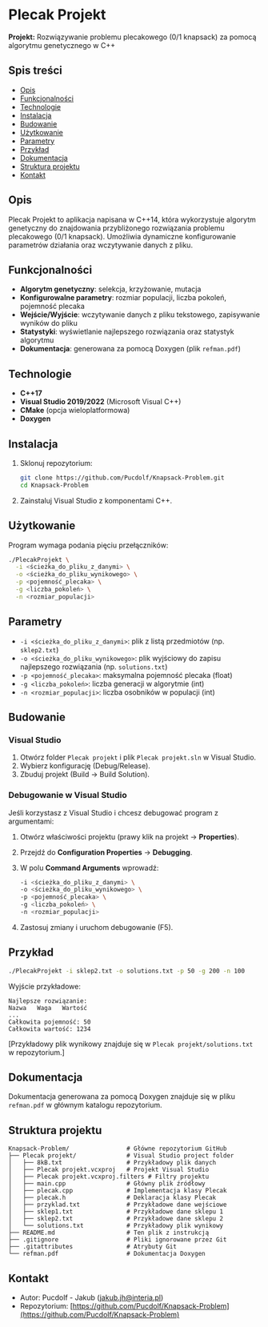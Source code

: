 # Plecak Projekt

**Projekt:** Rozwiązywanie problemu plecakowego (0/1 knapsack) za pomocą algorytmu genetycznego w C++

## Spis treści

* [Opis](#opis)
* [Funkcjonalności](#funkcjonalności)
* [Technologie](#technologie)
* [Instalacja](#instalacja)
* [Budowanie](#budowanie)
* [Użytkowanie](#użytkowanie)
* [Parametry](#parametry)
* [Przykład](#przykład)
* [Dokumentacja](#dokumentacja)
* [Struktura projektu](#struktura-projektu)
* [Kontakt](#kontakt)

## Opis

Plecak Projekt to aplikacja napisana w C++14, która wykorzystuje algorytm genetyczny do znajdowania przybliżonego rozwiązania problemu plecakowego (0/1 knapsack). Umożliwia dynamiczne konfigurowanie parametrów działania oraz wczytywanie danych z pliku.

## Funkcjonalności

* **Algorytm genetyczny**: selekcja, krzyżowanie, mutacja
* **Konfigurowalne parametry**: rozmiar populacji, liczba pokoleń, pojemność plecaka
* **Wejście/Wyjście**: wczytywanie danych z pliku tekstowego, zapisywanie wyników do pliku
* **Statystyki**: wyświetlanie najlepszego rozwiązania oraz statystyk algorytmu
* **Dokumentacja**: generowana za pomocą Doxygen (plik `refman.pdf`)

## Technologie

* **C++17**
* **Visual Studio 2019/2022** (Microsoft Visual C++)
* **CMake** (opcja wieloplatformowa)
* **Doxygen**

## Instalacja

1. Sklonuj repozytorium:

   ```bash
   git clone https://github.com/Pucdolf/Knapsack-Problem.git
   cd Knapsack-Problem
   ```
2. Zainstaluj Visual Studio z komponentami C++.

## Użytkowanie

Program wymaga podania pięciu przełączników:

```bash
./PlecakProjekt \
  -i <ścieżka_do_pliku_z_danymi> \
  -o <ścieżka_do_pliku_wynikowego> \
  -p <pojemność_plecaka> \
  -g <liczba_pokoleń> \
  -n <rozmiar_populacji>
```

## Parametry

* `-i <ścieżka_do_pliku_z_danymi>`: plik z listą przedmiotów (np. `sklep2.txt`)
* `-o <ścieżka_do_pliku_wynikowego>`: plik wyjściowy do zapisu najlepszego rozwiązania (np. `solutions.txt`)
* `-p <pojemność_plecaka>`: maksymalna pojemność plecaka (float)
* `-g <liczba_pokoleń>`: liczba generacji w algorytmie (int)
* `-n <rozmiar_populacji>`: liczba osobników w populacji (int)

## Budowanie

### Visual Studio

1. Otwórz folder `Plecak projekt` i plik `Plecak projekt.sln` w Visual Studio.
2. Wybierz konfigurację (Debug/Release).
3. Zbuduj projekt (Build → Build Solution).

### Debugowanie w Visual Studio

Jeśli korzystasz z Visual Studio i chcesz debugować program z argumentami:

1. Otwórz właściwości projektu (prawy klik na projekt → **Properties**).
2. Przejdź do **Configuration Properties** → **Debugging**.
3. W polu **Command Arguments** wprowadź:

   ```bash
   -i <ścieżka_do_pliku_z_danymi> \
   -o <ścieżka_do_pliku_wynikowego> \
   -p <pojemność_plecaka> \
   -g <liczba_pokoleń> \
   -n <rozmiar_populacji>
   ```
4. Zastosuj zmiany i uruchom debugowanie (F5).

## Przykład

```bash
./PlecakProjekt -i sklep2.txt -o solutions.txt -p 50 -g 200 -n 100
```

Wyjście przykładowe:

```
Najlepsze rozwiązanie:
Nazwa   Waga   Wartość
...
Całkowita pojemność: 50
Całkowita wartość: 1234
```

[Przykładowy plik wynikowy znajduje się w `Plecak projekt/solutions.txt` w repozytorium.]

## Dokumentacja

Dokumentacja generowana za pomocą Doxygen znajduje się w pliku `refman.pdf` w głównym katalogu repozytorium.

## Struktura projektu

```
Knapsack-Problem/                # Główne repozytorium GitHub
├── Plecak projekt/              # Visual Studio project folder
│   ├── 8kB.txt                  # Przykładowy plik danych
│   ├── Plecak projekt.vcxproj   # Projekt Visual Studio
│   ├── Plecak projekt.vcxproj.filters # Filtry projektu
│   ├── main.cpp                 # Główny plik źródłowy
│   ├── plecak.cpp               # Implementacja klasy Plecak
│   ├── plecak.h                 # Deklaracja klasy Plecak
│   ├── przyklad.txt             # Przykładowe dane wejściowe
│   ├── sklep1.txt               # Przykładowe dane sklepu 1
│   ├── sklep2.txt               # Przykładowe dane sklepu 2
│   └── solutions.txt            # Przykładowy plik wynikowy
├── README.md                    # Ten plik z instrukcją
├── .gitignore                   # Pliki ignorowane przez Git
├── .gitattributes               # Atrybuty Git
└── refman.pdf                   # Dokumentacja Doxygen
```

## Kontakt

* Autor: Pucdolf - Jakub ([jakub.jh@interia.pl](mailto:jakub.jh@interia.pl))
* Repozytorium: [https://github.com/Pucdolf/Knapsack-Problem](https://github.com/Pucdolf/Knapsack-Problem)
